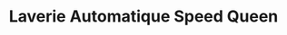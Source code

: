 ---
title: "Laverie Automatique Speed Queen"
url: /lyon/laverie-automatique-speed-queen/
shop: blanchisserie
---